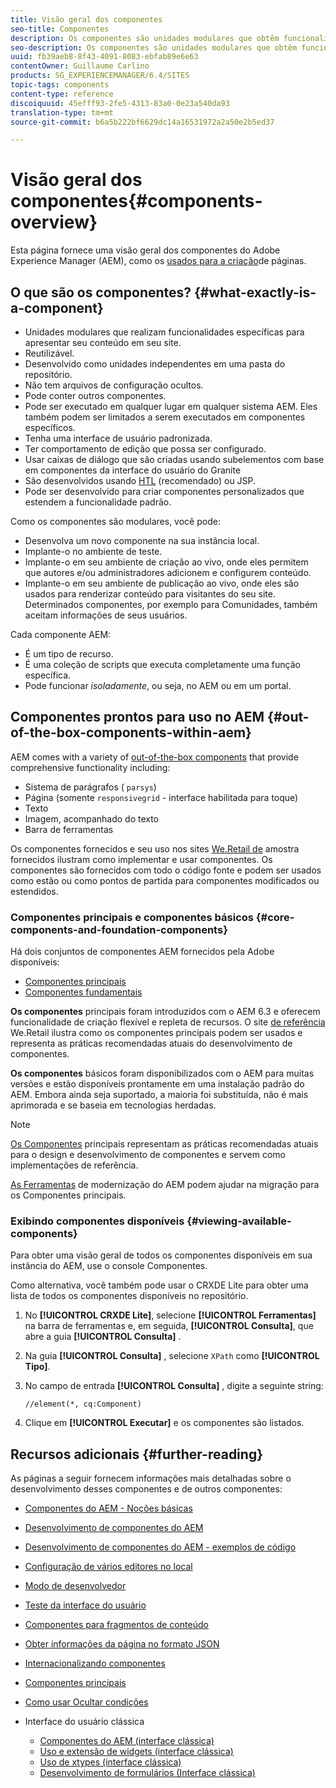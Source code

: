 ```yaml
---
title: Visão geral dos componentes
seo-title: Componentes
description: Os componentes são unidades modulares que obtêm funcionalidade específica para apresentar seu conteúdo em seu site
seo-description: Os componentes são unidades modulares que obtêm funcionalidade específica para apresentar seu conteúdo em seu site
uuid: fb39aeb8-8f43-4091-8083-ebfab89e6e63
contentOwner: Guillaume Carlino
products: SG_EXPERIENCEMANAGER/6.4/SITES
topic-tags: components
content-type: reference
discoiquuid: 45efff93-2fe5-4313-83a0-0e23a540da93
translation-type: tm+mt
source-git-commit: b6a5b222bf6629dc14a16531972a2a50e2b5ed37

---
```



# Visão geral dos componentes{#components-overview}

Esta página fornece uma visão geral dos componentes do Adobe Experience Manager (AEM), como os [usados para a criação](/help/sites-authoring/default-components-foundation.md)de páginas.

## O que são os componentes? {#what-exactly-is-a-component}

* Unidades modulares que realizam funcionalidades específicas para apresentar seu conteúdo em seu site.
* Reutilizável.
* Desenvolvido como unidades independentes em uma pasta do repositório.
* Não tem arquivos de configuração ocultos.
* Pode conter outros componentes.
* Pode ser executado em qualquer lugar em qualquer sistema AEM. Eles também podem ser limitados a serem executados em componentes específicos.
* Tenha uma interface de usuário padronizada.
* Ter comportamento de edição que possa ser configurado.
* Usar caixas de diálogo que são criadas usando subelementos com base em componentes da interface do usuário do Granite
* São desenvolvidos usando [HTL](https://helpx.adobe.com/experience-manager/htl/user-guide.html) (recomendado) ou JSP.
* Pode ser desenvolvido para criar componentes personalizados que estendem a funcionalidade padrão.

Como os componentes são modulares, você pode:

* Desenvolva um novo componente na sua instância local.
* Implante-o no ambiente de teste.
* Implante-o em seu ambiente de criação ao vivo, onde eles permitem que autores e/ou administradores adicionem e configurem conteúdo.
* Implante-o em seu ambiente de publicação ao vivo, onde eles são usados para renderizar conteúdo para visitantes do seu site. Determinados componentes, por exemplo para Comunidades, também aceitam informações de seus usuários.

Cada componente AEM:

* É um tipo de recurso.
* É uma coleção de scripts que executa completamente uma função específica.
* Pode funcionar *isoladamente*, ou seja, no AEM ou em um portal.

## Componentes prontos para uso no AEM {#out-of-the-box-components-within-aem}

AEM comes with a variety of [out-of-the-box components](/help/sites-authoring/default-components.md) that provide comprehensive functionality including:

* Sistema de parágrafos ( `parsys`)
* Página (somente `responsivegrid` - interface habilitada para toque)
* Texto
* Imagem, acompanhado do texto
* Barra de ferramentas

Os componentes fornecidos e seu uso nos sites [We.Retail de](/help/sites-developing/we-retail.md) amostra fornecidos ilustram como implementar e usar componentes. Os componentes são fornecidos com todo o código fonte e podem ser usados como estão ou como pontos de partida para componentes modificados ou estendidos.

### Componentes principais e componentes básicos {#core-components-and-foundation-components}

Há dois conjuntos de componentes AEM fornecidos pela Adobe disponíveis:

* [Componentes principais](https://docs.adobe.com/content/help/en/experience-manager-core-components/using/introduction.html)
* [Componentes fundamentais](/help/sites-authoring/default-components-foundation.md)

**Os componentes** principais foram introduzidos com o AEM 6.3 e oferecem funcionalidade de criação flexível e repleta de recursos. O site [de referência](/help/sites-developing/we-retail.md) We.Retail ilustra como os componentes principais podem ser usados e representa as práticas recomendadas atuais do desenvolvimento de componentes.

**Os componentes** básicos foram disponibilizados com o AEM para muitas versões e estão disponíveis prontamente em uma instalação padrão do AEM. Embora ainda seja suportado, a maioria foi substituída, não é mais aprimorada e se baseia em tecnologias herdadas.

>[!NOTE]
>
>[Os Componentes](https://docs.adobe.com/content/help/en/experience-manager-core-components/using/introduction.html) principais representam as práticas recomendadas atuais para o design e desenvolvimento de componentes e servem como implementações de referência.
>
>[As Ferramentas](modernization-tools.md) de modernização do AEM podem ajudar na migração para os Componentes principais.

### Exibindo componentes disponíveis {#viewing-available-components}

Para obter uma visão geral de todos os componentes disponíveis em sua instância do AEM, use o console [](/help/sites-authoring/default-components-console.md)Componentes.

Como alternativa, você também pode usar o CRXDE Lite para obter uma lista de todos os componentes disponíveis no repositório.

1. No **[!UICONTROL CRXDE Lite]**, selecione **[!UICONTROL Ferramentas]** na barra de ferramentas e, em seguida, **[!UICONTROL Consulta]**, que abre a guia **[!UICONTROL Consulta]** .

1. Na guia **[!UICONTROL Consulta]** , selecione `XPath` como **[!UICONTROL Tipo]**.

1. No campo de entrada **[!UICONTROL Consulta]** , digite a seguinte string:

   `//element(*, cq:Component)`

1. Clique em **[!UICONTROL Executar]** e os componentes são listados.

## Recursos adicionais {#further-reading}

As páginas a seguir fornecem informações mais detalhadas sobre o desenvolvimento desses componentes e de outros componentes:

* [Componentes do AEM - Noções básicas](/help/sites-developing/components-basics.md)
* [Desenvolvimento de componentes do AEM](/help/sites-developing/developing-components.md)
* [Desenvolvimento de componentes do AEM - exemplos de código](/help/sites-developing/developing-components-samples.md)
* [Configuração de vários editores no local](/help/sites-developing/multiple-inplace-editors.md)
* [Modo de desenvolvedor](/help/sites-developing/developer-mode.md)
* [Teste da interface do usuário](/help/sites-developing/hobbes.md)
* [Componentes para fragmentos de conteúdo](/help/sites-developing/components-content-fragments.md)
* [Obter informações da página no formato JSON](/help/sites-developing/pageinfo.md)
* [Internacionalizando componentes](/help/sites-developing/i18n.md)
* [Componentes principais](https://docs.adobe.com/content/help/en/experience-manager-core-components/using/introduction.html)
* [Como usar Ocultar condições](/help/sites-developing/hide-conditions.md)
* Interface do usuário clássica

   * [Componentes do AEM (interface clássica)](/help/sites-developing/developing-components-classic.md)
   * [Uso e extensão de widgets (interface clássica)](/help/sites-developing/widgets.md)
   * [Uso de xtypes (interface clássica)](/help/sites-developing/xtypes.md)
   * [Desenvolvimento de formulários (Interface clássica)](/help/sites-developing/developing-forms.md)

